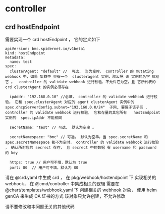 # controller 


## crd hostEndpoint

需要实现一个 crd hostEndpoint ， 它的定义如下

```
apiVersion: bmc.spidernet.io/v1beta1
kind: hostEndpoint
metadata:
  name: test
spec:
  clusterAgent: "default" //  可选， 当为空时， controller 的 mutating webhook 中，如果 集群中 只有一个  clusteragent 实例，那么把 该 实例的名字 赋给它 。  controller 的 validate webhook 进行校验，不允许它为空，且 它所代表的 crd clusterAgent 的实例必须存在

  ipAddr: "192.168.0.10" //必填， controller 的 validate webhook 进行校验， 它和 spec.clusterAgent 对应的 agent clusterAgent 实例中的 spec.dhcpServerConfig.subnet="192.168.0.0/24"  子网, 要属于该子网 . controller 的 validate webhook 进行校验， 它和存量的其它所有   hostEndpoint 实例的  spec.ipAddr 不能相同
  
  secretName: "test" // 可选， 默认为空串 。 
  
  secretNamespace: "bmc" // 可选， 默认为空串。当 spec.secretName 和 spec.secretNamespace 都不为空时， controller 的 validate webhook 进行校验 ， 确认所对应的 secrect 存在， 且 secrect 中的数据 有 username 和 password 的 key
  
  https: true // 用户可不填，默认为 true  
  port: 80  // 用户可不填，默认为 80
```

请在 @crd.yaml 中生成 crd ， 
在 pkg/webhook/hostendpoint 下 实现相关的 webhook，
在 @cmd/controller 中集成相关的逻辑
需要在 @chart/templates/webhook.yaml  下 创建相关的 webhook 对象，  使用 helm genCA 来生成 CA 证书的方式
该对象只允许创建，不允许修改

请不要修改和本问题无关的其他代码



